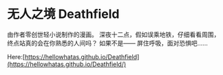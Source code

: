 # 无人之境 Deathfield
由作者零创世轻小说制作的漫画。 深夜十二点，假如误乘地铁，仔细看看周围，终点站真的会在你熟悉的人间吗？ 如果不是—— 屏住呼吸，面对恐惧吧......  

Here:[https://hellowhatas.github.io/Deathfield](https://hellowhatas.github.io/Deathfield/)
